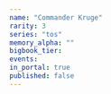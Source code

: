 ```yaml
---
name: "Commander Kruge"
rarity: 3
series: "tos"
memory_alpha: ""
bigbook_tier:
events:
in_portal: true
published: false
---
```

